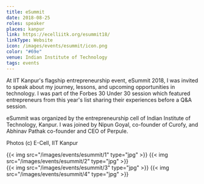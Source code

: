 ```yaml
---
title: eSummit
date: 2018-08-25
roles: speaker
places: kanpur
link: https://ecelliitk.org/esummit18/
linkType: Website
icon: /images/events/esummit/icon.png
color: "#69e"
venue: Indian Institute of Technology
tags: events
---
```


At IIT Kanpur's flagship entrepreneurship event, eSummit 2018, I was invited to speak about my journey, lessons, and upcoming opportunities in technology. I was part of the Forbes 30 Under 30 session which featured entrepreneurs from this year's list sharing their experiences before a Q&A session.

<!--more-->

eSummit was organized by the entrepreneurship cell of Indian Institute of Technology, Kanpur. I was joined by Nipun Goyal, co-founder of Curofy, and Abhinav Pathak co-founder and CEO of Perpule.

Photos (c) E-Cell, IIT Kanpur

<div class="two-images">
	{{< img src="/images/events/esummit/1" type="jpg" >}}
	{{< img src="/images/events/esummit/2" type="jpg" >}}
</div>

<div class="two-images">
	{{< img src="/images/events/esummit/3" type="jpg" >}}
	{{< img src="/images/events/esummit/4" type="jpg" >}}
</div>